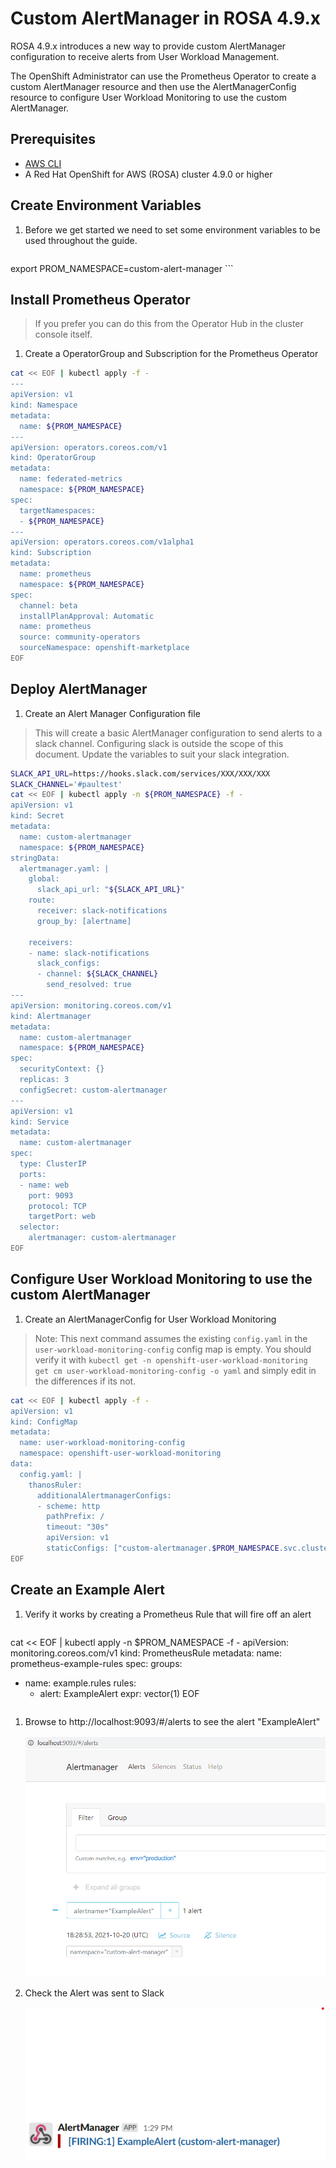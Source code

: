 # Custom AlertManager in ROSA 4.9.x

ROSA 4.9.x introduces a new way to provide custom AlertManager configuration to receive alerts from User Workload Management.

The OpenShift Administrator can use the Prometheus Operator to create a custom AlertManager resource and then use the AlertManagerConfig resource to configure User Workload Monitoring to use the custom AlertManager.

## Prerequisites

* [AWS CLI](https://docs.aws.amazon.com/cli/latest/userguide/cli-chap-install.html)
* A Red Hat OpenShift for AWS (ROSA) cluster 4.9.0 or higher

## Create Environment Variables

1. Before we get started we need to set some environment variables to be used throughout the guide.

    ```bash
export PROM_NAMESPACE=custom-alert-manager
    ```

## Install Prometheus Operator

> If you prefer you can do this from the Operator Hub in the cluster console itself.

1. Create a OperatorGroup and Subscription for the Prometheus Operator

```bash
cat << EOF | kubectl apply -f -
---
apiVersion: v1
kind: Namespace
metadata:
  name: ${PROM_NAMESPACE}
---
apiVersion: operators.coreos.com/v1
kind: OperatorGroup
metadata:
  name: federated-metrics
  namespace: ${PROM_NAMESPACE}
spec:
  targetNamespaces:
  - ${PROM_NAMESPACE}
---
apiVersion: operators.coreos.com/v1alpha1
kind: Subscription
metadata:
  name: prometheus
  namespace: ${PROM_NAMESPACE}
spec:
  channel: beta
  installPlanApproval: Automatic
  name: prometheus
  source: community-operators
  sourceNamespace: openshift-marketplace
EOF
```

## Deploy AlertManager

1. Create an Alert Manager Configuration file

> This will create a basic AlertManager configuration to send alerts to a slack channel. Configuring slack is outside the scope of this document. Update the variables to suit your slack integration.

```bash
SLACK_API_URL=https://hooks.slack.com/services/XXX/XXX/XXX
SLACK_CHANNEL='#paultest'
cat << EOF | kubectl apply -n ${PROM_NAMESPACE} -f -
apiVersion: v1
kind: Secret
metadata:
  name: custom-alertmanager
  namespace: ${PROM_NAMESPACE}
stringData:
  alertmanager.yaml: |
    global:
      slack_api_url: "${SLACK_API_URL}"
    route:
      receiver: slack-notifications
      group_by: [alertname]

    receivers:
    - name: slack-notifications
      slack_configs:
      - channel: ${SLACK_CHANNEL}
        send_resolved: true
---
apiVersion: monitoring.coreos.com/v1
kind: Alertmanager
metadata:
  name: custom-alertmanager
  namespace: ${PROM_NAMESPACE}
spec:
  securityContext: {}
  replicas: 3
  configSecret: custom-alertmanager
---
apiVersion: v1
kind: Service
metadata:
  name: custom-alertmanager
spec:
  type: ClusterIP
  ports:
  - name: web
    port: 9093
    protocol: TCP
    targetPort: web
  selector:
    alertmanager: custom-alertmanager
EOF
```

## Configure User Workload Monitoring to use the custom AlertManager

1. Create an AlertManagerConfig for User Workload Monitoring

> Note: This next command assumes the existing `config.yaml` in the `user-workload-monitoring-config` config map is empty. You should verify it with `kubectl get -n openshift-user-workload-monitoring get cm user-workload-monitoring-config -o yaml` and simply edit in the differences if its not.

```bash
cat << EOF | kubectl apply -f -
apiVersion: v1
kind: ConfigMap
metadata:
  name: user-workload-monitoring-config
  namespace: openshift-user-workload-monitoring
data:
  config.yaml: |
    thanosRuler:
      additionalAlertmanagerConfigs:
      - scheme: http
        pathPrefix: /
        timeout: "30s"
        apiVersion: v1
        staticConfigs: ["custom-alertmanager.$PROM_NAMESPACE.svc.cluster.local:9093"]
EOF
```

## Create an Example Alert

1. Verify it works by creating a Prometheus Rule that will fire off an alert

    ```bash
cat << EOF | kubectl apply -n $PROM_NAMESPACE -f -
apiVersion: monitoring.coreos.com/v1
kind: PrometheusRule
metadata:
  name: prometheus-example-rules
spec:
  groups:
  - name: example.rules
    rules:
    - alert: ExampleAlert
      expr: vector(1)
EOF
    ```

1. Browse to http://localhost:9093/#/alerts to see the alert "ExampleAlert"

    ![Screenshot of Alert Manager](./alert-manager.png)

1. Check the Alert was sent to Slack

    ![Screenshot of Alert in Slack](./slack.png)